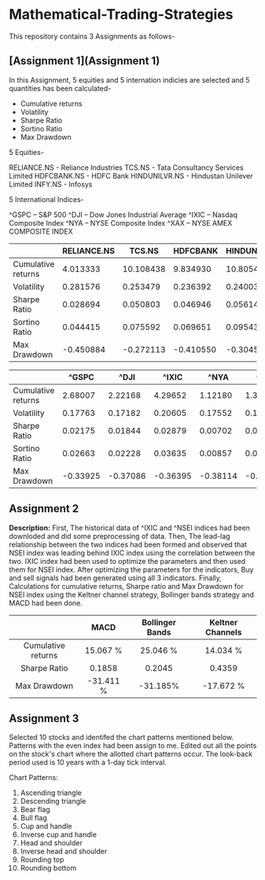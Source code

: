 # Mathematical-Trading-Strategies
This repository contains 3 Assignments as follows-

## [Assignment 1](Assignment 1)

In this Assignment, 5 equities and 5 internation indicies are selected and 5 quantities has been calculated-
- Cumulative returns
- Volatility
- Sharpe Ratio
- Sortino Ratio
- Max Drawdown


5 Equities-

RELIANCE.NS - Reliance Industries
TCS.NS - Tata Consultancy Services Limited
HDFCBANK.NS - HDFC Bank
HINDUNILVR.NS - Hindustan Unilever Limited
INFY.NS - Infosys

5 International Indices-

\^GSPC – S&P 500
\^DJI – Dow Jones Industrial Average
\^IXIC – Nasdaq Composite Index
\^NYA – NYSE Composite Index
\^XAX – NYSE AMEX COMPOSITE INDEX


|                    |RELIANCE.NS| TCS.NS   | HDFCBANK |HINDUNILVR| INFY.NS  |
|--------------------|---------- |----------|----------|----------|----------|
| Cumulative returns | 4.013333  | 10.108438| 9.834930 | 10.805463| 4.075543 |
| Volatility         | 0.281576  | 0.253479 | 0.236392 | 0.240039 | 0.276348 |
| Sharpe Ratio       | 0.028694  | 0.050803 | 0.046946 | 0.056146 | 0.029137 |
| Sortino Ratio      | 0.044415  | 0.075592 | 0.069651 | 0.095436 | 0.037514 |
| Max Drawdown       | -0.450884 | -0.272113| -0.410550| -0.304558| -0.379520|

|                    | \^GSPC   | \^DJI    | \^IXIC   | \^NYA    | \^XAX    |
|--------------------|----------|----------|----------|----------|----------|
| Cumulative returns | 2.68007  | 2.22168  | 4.29652  | 1.12180  | 1.301172 |
| Volatility         | 0.17763  | 0.17182  | 0.20605  | 0.17552  | 0.196005 |
| Sharpe Ratio       | 0.02175  | 0.01844  | 0.02879  | 0.00702  | 0.009484 |
| Sortino Ratio      | 0.02663  | 0.02228  | 0.03635  | 0.00857  | 0.012082 |
| Max Drawdown       | -0.33925 | -0.37086 | -0.36395 | -0.38114 | -0.535116|

## Assignment 2

**Description:** First, The historical data of ^IXIC and ^NSEI indices had been downloded and did some preprocessing of data. Then, The lead-lag relationship between the two indices had been formed and observed that NSEI index was leading behind IXIC index using the correlation between the two. 
IXIC index had been used to optimize the parameters and then used them for NSEI index. After optimizing the parameters for the indicators, Buy and sell signals had been generated using all 3 indicators. Finally, Calculations for cumulative returns, Sharpe ratio and Max Drawdown for NSEI index using the Keltner channel strategy, Bollinger bands strategy and MACD had been done.


||MACD|Bollinger Bands|Keltner Channels|
| :-: | :-: | :-: | :-: |
|Cumulative returns|15\.067 %|25\.046 %|14\.034 %|
|Sharpe Ratio|0\.1858|0\.2045|0\.4359|
|Max Drawdown|-31.411 %|-31.185%|-17.672 %|

## Assignment 3

Selected 10 stocks and identifed the chart patterns mentioned below. Patterns with the even index had been assign to me. Edited out all the points on the stock's chart where the allotted chart patterns occur. The look-back period used is 10 years with a 1-day tick interval.

Chart Patterns:

1) Ascending triangle
2) Descending triangle
3) Bear flag
4) Bull flag
5) Cup and handle
6) Inverse cup and handle
7) Head and shoulder
8) Inverse head and shoulder
9) Rounding top
10) Rounding bottom
